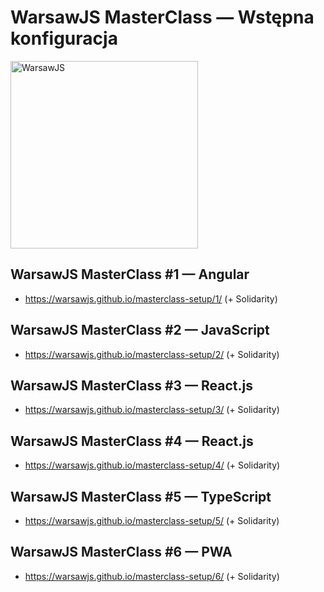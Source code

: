 # WarsawJS MasterClass — Wstępna konfiguracja

<img
    src="https://warsawjs.com/static/images/logos/logo-warsawjs.svg"
    alt="WarsawJS"
    width="300"
/>

## WarsawJS MasterClass #1 — Angular

* <https://warsawjs.github.io/masterclass-setup/1/> (+ Solidarity)

## WarsawJS MasterClass #2 — JavaScript

* <https://warsawjs.github.io/masterclass-setup/2/> (+ Solidarity)

## WarsawJS MasterClass #3 — React.js

* <https://warsawjs.github.io/masterclass-setup/3/> (+ Solidarity)

## WarsawJS MasterClass #4 — React.js

* <https://warsawjs.github.io/masterclass-setup/4/> (+ Solidarity)

## WarsawJS MasterClass #5 — TypeScript

* <https://warsawjs.github.io/masterclass-setup/5/> (+ Solidarity)

## WarsawJS MasterClass #6 — PWA

* <https://warsawjs.github.io/masterclass-setup/6/> (+ Solidarity)
